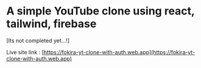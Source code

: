 # A simple YouTube clone using react, tailwind, firebase
[Its not completed yet...!]

Live site link : [https://fokira-yt-clone-with-auth.web.app](https://fokira-yt-clone-with-auth.web.app)
